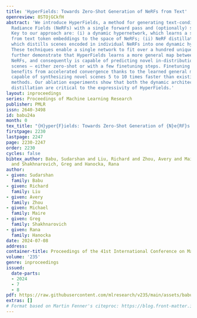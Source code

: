 ```yaml
---
title: 'HyperFields: Towards Zero-Shot Generation of NeRFs from Text'
openreview: 8STOjGCkfH
abstract: 'We introduce HyperFields, a method for generating text-conditioned Neural
  Radiance Fields (NeRFs) with a single forward pass and (optionally) some fine-tuning.
  Key to our approach are: (i) a dynamic hypernetwork, which learns a smooth mapping
  from text token embeddings to the space of NeRFs; (ii) NeRF distillation training,
  which distills scenes encoded in individual NeRFs into one dynamic hypernetwork.
  These techniques enable a single network to fit over a hundred unique scenes. We
  further demonstrate that HyperFields learns a more general map between text and
  NeRFs, and consequently is capable of predicting novel in-distribution and out-of-distribution
  scenes — either zero-shot or with a few finetuning steps. Finetuning HyperFields
  benefits from accelerated convergence thanks to the learned general map, and is
  capable of synthesizing novel scenes 5 to 10 times faster than existing neural optimization-based
  methods. Our ablation experiments show that both the dynamic architecture and NeRF
  distillation are critical to the expressivity of HyperFields.'
layout: inproceedings
series: Proceedings of Machine Learning Research
publisher: PMLR
issn: 2640-3498
id: babu24a
month: 0
tex_title: "{H}yper{F}ields: Towards Zero-Shot Generation of {N}e{RF}s from Text"
firstpage: 2230
lastpage: 2247
page: 2230-2247
order: 2230
cycles: false
bibtex_author: Babu, Sudarshan and Liu, Richard and Zhou, Avery and Maire, Michael
  and Shakhnarovich, Greg and Hanocka, Rana
author:
- given: Sudarshan
  family: Babu
- given: Richard
  family: Liu
- given: Avery
  family: Zhou
- given: Michael
  family: Maire
- given: Greg
  family: Shakhnarovich
- given: Rana
  family: Hanocka
date: 2024-07-08
address:
container-title: Proceedings of the 41st International Conference on Machine Learning
volume: '235'
genre: inproceedings
issued:
  date-parts:
  - 2024
  - 7
  - 8
pdf: https://raw.githubusercontent.com/mlresearch/v235/main/assets/babu24a/babu24a.pdf
extras: []
# Format based on Martin Fenner's citeproc: https://blog.front-matter.io/posts/citeproc-yaml-for-bibliographies/
---
```

